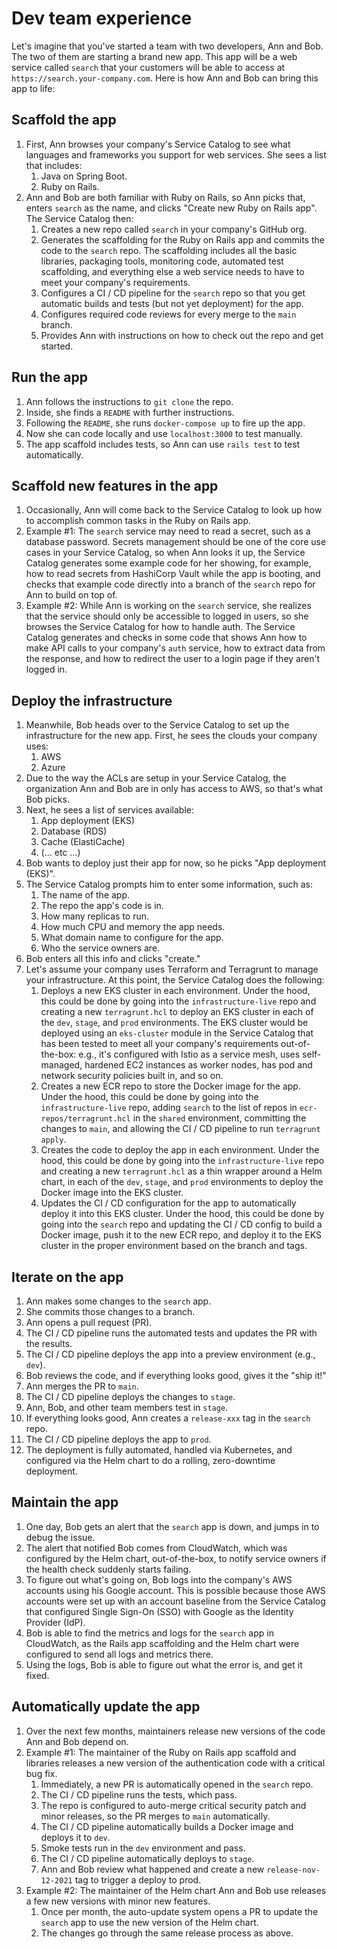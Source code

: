 # Dev team experience

Let's imagine that you've started a team with two developers, Ann and Bob. The two of them are starting a brand new app. This app will be a web service called `search` that your customers will be able to access at `https://search.your-company.com`. Here is how Ann and Bob can bring this app to life:

## Scaffold the app

1. First, Ann browses your company's Service Catalog to see what languages and frameworks you support for web services. She sees a list that includes:
    1. Java on Spring Boot.
    2. Ruby on Rails.
2. Ann and Bob are both familiar with Ruby on Rails, so Ann picks that, enters `search` as the name, and clicks "Create new Ruby on Rails app". The Service Catalog then:
    1. Creates a new repo called `search` in your company's GitHub org.
    2. Generates the scaffolding for the Ruby on Rails app and commits the code to the `search` repo. The scaffolding includes all the basic libraries, packaging tools, monitoring code, automated test scaffolding, and everything else a web service needs to have to meet your company's requirements.
    3. Configures a CI / CD pipeline for the `search` repo so that you get automatic builds and tests (but not yet deployment) for the app.
    4. Configures required code reviews for every merge to the `main` branch.
    5. Provides Ann with instructions on how to check out the repo and get started.

## Run the app

1. Ann follows the instructions to `git clone` the repo.
2. Inside, she finds a `README` with further instructions.
3. Following the `README`, she runs `docker-compose up` to fire up the app.
4. Now she can code locally and use `localhost:3000` to test manually.
5. The app scaffold includes tests, so Ann can use `rails test` to test automatically.

## Scaffold new features in the app

1. Occasionally, Ann will come back to the Service Catalog to look up how to accomplish common tasks in the Ruby on Rails app.
2. Example #1: The `search` service may need to read a secret, such as a database password. Secrets management should be one of the core use cases in your Service Catalog, so when Ann looks it up, the Service Catalog generates some example code for her showing, for example, how to read secrets from HashiCorp Vault while the app is booting, and checks that example code directly into a branch of the `search` repo for Ann to build on top of.
3. Example #2: While Ann is working on the `search` service, she realizes that the service should only be accessible to logged in users, so she browses the Service Catalog for how to handle auth. The Service Catalog generates and checks in some code that shows Ann how to make API calls to your company's `auth` service, how to extract data from the response, and how to redirect the user to a login page if they aren't logged in.

## Deploy the infrastructure

1. Meanwhile, Bob heads over to the Service Catalog to set up the infrastructure for the new app. First, he sees the clouds your company uses:
    1. AWS
    2. Azure
2. Due to the way the ACLs are setup in your Service Catalog, the organization Ann and Bob are in only has access to AWS, so that's what Bob picks.
3. Next, he sees a list of services available:
    1. App deployment (EKS)
    2. Database (RDS)
    3. Cache (ElastiCache)
    4. (... etc ...)
4. Bob wants to deploy just their app for now, so he picks "App deployment (EKS)".
5. The Service Catalog prompts him to enter some information, such as:
    1. The name of the app.
    2. The repo the app's code is in.
    3. How many replicas to run.
    4. How much CPU and memory the app needs.
    5. What domain name to configure for the app.
    6. Who the service owners are.
6. Bob enters all this info and clicks "create."
7. Let's assume your company uses Terraform and Terragrunt to manage your infrastructure. At this point, the Service Catalog does the following:
    1. Deploys a new EKS cluster in each environment. Under the hood, this could be done by going into the `infrastructure-live` repo and creating a new `terragrunt.hcl` to deploy an EKS cluster in each of the `dev`, `stage`, and `prod` environments. The EKS cluster would be deployed using an `eks-cluster` module in the Service Catalog that has been tested to meet all your company's requirements out-of-the-box: e.g., it's configured with Istio as a service mesh, uses self-managed, hardened EC2 instances as worker nodes, has pod and network security policies built in, and so on.
    2. Creates a new ECR repo to store the Docker image for the app. Under the hood, this could be done by going into the `infrastructure-live` repo, adding `search` to the list of repos in `ecr-repos/terragrunt.hcl` in the `shared` environment, committing the changes to `main`, and allowing the CI / CD pipeline to run `terragrunt apply`.
    3. Creates the code to deploy the app in each environment. Under the hood, this could be done by going into the `infrastructure-live` repo and creating a new `terragrunt.hcl` as a thin wrapper around a Helm chart, in each of the `dev`, `stage`, and `prod` environments to deploy the Docker image into the EKS cluster.
    4. Updates the CI / CD configuration for the app to automatically deploy it into this EKS cluster. Under the hood, this could be done by going into the `search` repo and updating the CI / CD config to build a Docker image, push it to the new ECR repo, and deploy it to the EKS cluster in the proper environment based on the branch and tags.

## Iterate on the app

1. Ann makes some changes to the `search` app.
2. She commits those changes to a branch.
3. Ann opens a pull request (PR).
4. The CI / CD pipeline runs the automated tests and updates the PR with the results.
5. The CI / CD pipeline deploys the app into a preview environment (e.g., `dev`).
6. Bob reviews the code, and if everything looks good, gives it the "ship it!"
7. Ann merges the PR to `main`.
8. The CI / CD pipeline deploys the changes to `stage`.
9. Ann, Bob, and other team members test in `stage`.
10. If everything looks good, Ann creates a `release-xxx` tag in the `search` repo.
11. The CI / CD pipeline deploys the app to `prod`.
12. The deployment is fully automated, handled via Kubernetes, and configured via the Helm chart to do a rolling, zero-downtime deployment.

## Maintain the app

1. One day, Bob gets an alert that the `search` app is down, and jumps in to debug the issue.
2. The alert that notified Bob comes from CloudWatch, which was configured by the Helm chart, out-of-the-box, to notify service owners if the health check suddenly starts failing.
3. To figure out what's going on, Bob logs into the company's AWS accounts using his Google account. This is possible because those AWS accounts were set up with an account baseline from the Service Catalog that configured Single Sign-On (SSO) with Google as the Identity Provider (IdP).
4. Bob is able to find the metrics and logs for the `search` app in CloudWatch, as the Rails app scaffolding and the Helm chart were configured to send all logs and metrics there.
5. Using the logs, Bob is able to figure out what the error is, and get it fixed.

## Automatically update the app

1. Over the next few months, maintainers release new versions of the code Ann and Bob depend on.
2. Example #1: The maintainer of the Ruby on Rails app scaffold and libraries releases a new version of the authentication code with a critical bug fix.
    1. Immediately, a new PR is automatically opened in the `search` repo.
    2. The CI / CD pipeline runs the tests, which pass.
    3. The repo is configured to auto-merge critical security patch and minor releases, so the PR merges to `main` automatically.
    4. The CI / CD pipeline automatically builds a Docker image and deploys it to `dev`.
    5. Smoke tests run in the `dev` environment and pass.
    6. The CI / CD pipeline automatically deploys to `stage`.
    7. Ann and Bob review what happened and create a new `release-nov-12-2021` tag to trigger a deploy to prod.
3. Example #2: The maintainer of the Helm chart Ann and Bob use releases a few new versions with minor new features.
    1. Once per month, the auto-update system opens a PR to update the `search` app to use the new version of the Helm chart.
    2. The changes go through the same release process as above.


<!-- ##DOCS-SOURCER-START
{
  "sourcePlugin": "local-copier",
  "hash": "6f688e879fc6b7981c52a0c651d4781a"
}
##DOCS-SOURCER-END -->
